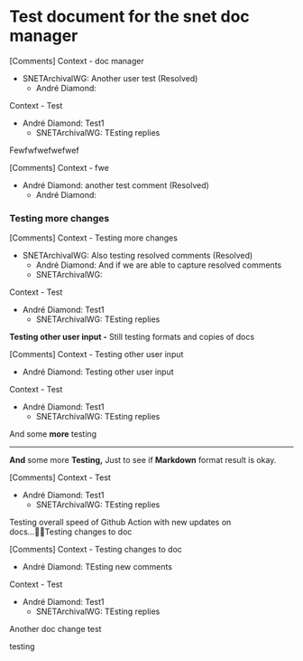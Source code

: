 # Test document for the snet doc manager 

[Comments]
Context - doc manager
* SNETArchivalWG: Another user test (Resolved)
  - André Diamond: 

Context - Test
* André Diamond: Test1
  - SNETArchivalWG: TEsting replies





Fewfwfwefwefwef 

[Comments]
Context - fwe
* André Diamond: another test comment (Resolved)
  - André Diamond:



### Testing more changes 

[Comments]
Context - Testing more changes
* SNETArchivalWG: Also testing resolved comments (Resolved)
  - André Diamond: And if we are able to capture resolved comments
  - SNETArchivalWG: 

Context - Test
* André Diamond: Test1
  - SNETArchivalWG: TEsting replies



**Testing other user input  -** Still testing formats and copies of docs 

[Comments]
Context - Testing other user input
* André Diamond: Testing other user input

Context - Test
* André Diamond: Test1
  - SNETArchivalWG: TEsting replies



And some **more** testing

****

**And** some more **Testing,** Just to see if **Markdown** format result is okay. 

[Comments]
Context - Test
* André Diamond: Test1
  - SNETArchivalWG: TEsting replies



Testing overall speed of Github Action with new updates on docs…Testing changes to doc 

[Comments]
Context - Testing changes to doc
* André Diamond: TEsting new comments

Context - Test
* André Diamond: Test1
  - SNETArchivalWG: TEsting replies



Another doc change test



testing

